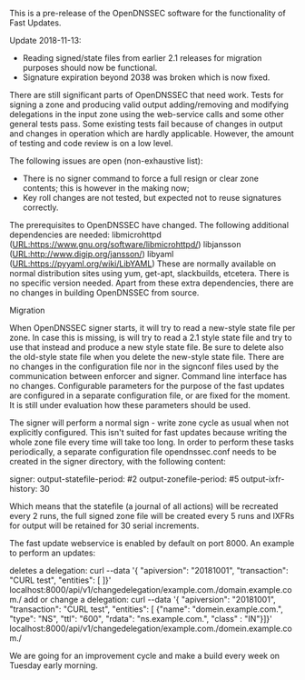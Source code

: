 This is a pre-release of the OpenDNSSEC software for the functionality of
Fast Updates.

Update 2018-11-13:
- Reading signed/state files from earlier 2.1 releases for migration
  purposes should now be functional.
- Signature expiration beyond 2038 was broken which is now fixed.

There are still significant parts of OpenDNSSEC that need work.  Tests for
signing a zone and producing valid output adding/removing and modifying
delegations in the input zone using the web-service calls and some other
general tests pass.  Some existing tests fail because of changes in output
and changes in operation which are hardly applicable.  However, the amount
of testing and code review is on a low level.

The following issues are open (non-exhaustive list):
- There is no signer command to force a full resign or clear zone contents;
  this is however in the making now;
- Key roll changes are not tested, but expected not to reuse signatures
  correctly.

The prerequisites to OpenDNSSEC have changed.  The following additional
dependencies are needed:
  libmicrohttpd  (<URL:https://www.gnu.org/software/libmicrohttpd/>)
  libjansson     (<URL:http://www.digip.org/jansson/>)
  libyaml        (<URL:https://pyyaml.org/wiki/LibYAML>)
These are normally available on normal distribution sites using yum, get-apt,
slackbuilds, etcetera.  There is no specific version needed.
Apart from these extra dependencies, there are no changes in building
OpenDNSSEC from source.

Migration

When OpenDNSSEC signer starts, it will try to read a new-style
state file per zone.  In case this is missing, is will try to read a 2.1
style state file and try to use that instead and produce a new style state
file.  Be sure to delete also the old-style state file when you delete
the new-style state file.
There are no changes in the configuration file nor in the signconf files
used by the communication between enforcer and signer.  Command line
interface has no changes.  Configurable parameters for the purpose
of the fast updates are configured in a separate configuration file,
or are fixed for the moment.  It is still under evaluation how these
parameters should be used.

The signer will perform a normal sign - write zone cycle as usual when
not explicitly configured.  This isn't suited for fast updates because
writing the whole zone file every time will take too long.  In order
to perform these tasks periodically, a separate configuration file
opendnssec.conf needs to be created in the signer directory, with the following
content:

  signer:
    output-statefile-period: #2
    output-zonefile-period: #5
    output-ixfr-history: 30

Which means that the statefile (a journal of all actions) will be recreated
every 2 runs, the full signed zone file will be created every 5 runs and IXFRs
for output will be retained for 30 serial increments.    

The fast update webservice is enabled by default on port 8000.  An example
to perform an updates:

  deletes a delegation:
    curl --data '{ "apiversion": "20181001", "transaction": "CURL test",
                   "entities": [ ]}' \
      localhost:8000/api/v1/changedelegation/example.com./domain.example.com./
  add or change a delegation:
    curl --data '{ "apiversion": "20181001", "transaction": "CURL test",
                   "entities": [ {"name": "domein.example.com.", "type": "NS",
                                 "ttl": "600", "rdata": "ns.example.com.",
                                 "class" : "IN"}]}'
      localhost:8000/api/v1/changedelegation/example.com./domein.example.com./

We are going for an improvement cycle and make a build every week on Tuesday
early morning.
